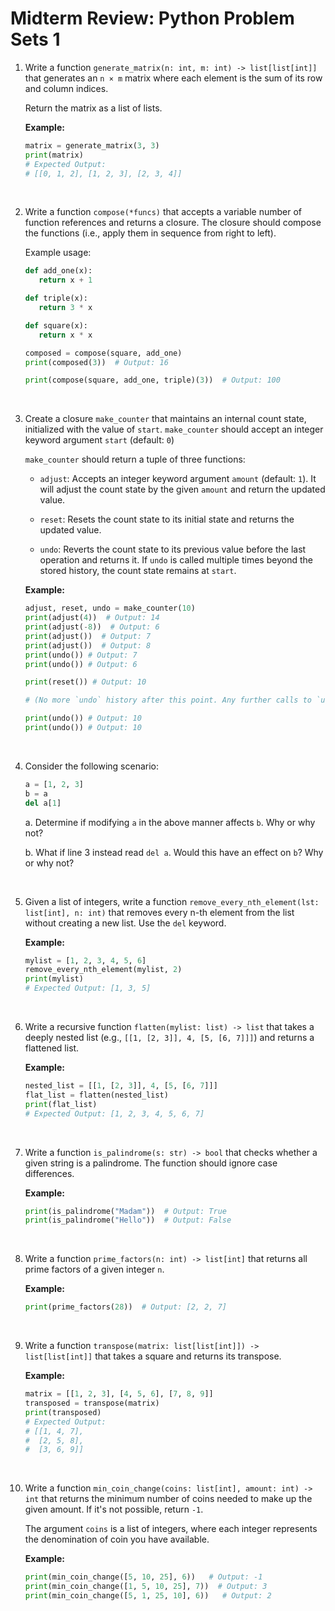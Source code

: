 # Midterm Review: Python Problem Sets 1

1. Write a function `generate_matrix(n: int, m: int) -> list[list[int]]` that generates an `n × m` matrix where each element is the sum of its row and column indices.

   Return the matrix as a list of lists.

   **Example:**

   ```python
   matrix = generate_matrix(3, 3)
   print(matrix)
   # Expected Output:
   # [[0, 1, 2], [1, 2, 3], [2, 3, 4]]
   ```

   &nbsp;

2. Write a function `compose(*funcs)` that accepts a variable number of function references and returns a closure. The closure should compose the functions (i.e., apply them in sequence from right to left).

   Example usage:

   ```python
   def add_one(x):
      return x + 1

   def triple(x):
      return 3 * x

   def square(x):
      return x * x

   composed = compose(square, add_one)
   print(composed(3))  # Output: 16

   print(compose(square, add_one, triple)(3))  # Output: 100
   ```

   &nbsp;

3. Create a closure `make_counter` that maintains an internal count state, initialized with the value of `start`. `make_counter` should accept an integer keyword argument `start` (default: `0`)

   `make_counter` should return a tuple of three functions:

   - `adjust`: Accepts an integer keyword argument `amount` (default: `1`). It will adjust the count state by the given `amount` and return the updated value.

   - `reset`: Resets the count state to its initial state and returns the updated value.

   - `undo`: Reverts the count state to its previous value before the last operation and returns it. If `undo` is called multiple times beyond the stored history, the count state remains at `start`.

   **Example:**

   ```python
   adjust, reset, undo = make_counter(10)
   print(adjust(4))  # Output: 14
   print(adjust(-8))  # Output: 6
   print(adjust())  # Output: 7
   print(adjust())  # Output: 8
   print(undo()) # Output: 7
   print(undo()) # Output: 6

   print(reset()) # Output: 10

   # (No more `undo` history after this point. Any further calls to `undo` should result in the internal count state simply remaining at its original value)

   print(undo()) # Output: 10
   print(undo()) # Output: 10

   ```

   &nbsp;

4. Consider the following scenario:

   ```python
   a = [1, 2, 3]
   b = a
   del a[1]
   ```

   a. Determine if modifying `a` in the above manner affects `b`. Why or why not?

   b. What if line 3 instead read `del a`. Would this have an effect on `b`? Why or why not?

   &nbsp;

5. Given a list of integers, write a function `remove_every_nth_element(lst: list[int], n: int)` that removes every n-th element from the list without creating a new list. Use the `del` keyword.

   **Example:**

   ```python
   mylist = [1, 2, 3, 4, 5, 6]
   remove_every_nth_element(mylist, 2)
   print(mylist)
   # Expected Output: [1, 3, 5]
   ```

   &nbsp;

6. Write a recursive function `flatten(mylist: list) -> list` that takes a deeply nested list (e.g., `[[1, [2, 3]], 4, [5, [6, 7]]]`) and returns a flattened list.

   **Example:**

   ```python
   nested_list = [[1, [2, 3]], 4, [5, [6, 7]]]
   flat_list = flatten(nested_list)
   print(flat_list)
   # Expected Output: [1, 2, 3, 4, 5, 6, 7]
   ```

   &nbsp;

7. Write a function `is_palindrome(s: str) -> bool` that checks whether a given string is a palindrome. The function should ignore case differences.

   **Example:**

   ```python
   print(is_palindrome("Madam"))  # Output: True
   print(is_palindrome("Hello"))  # Output: False
   ```

   &nbsp;

8. Write a function `prime_factors(n: int) -> list[int]` that returns all prime factors of a given integer `n`.

   **Example:**

   ```python
   print(prime_factors(28))  # Output: [2, 2, 7]
   ```

   &nbsp;

9. Write a function `transpose(matrix: list[list[int]]) -> list[list[int]]` that takes a square and returns its transpose.

   **Example:**

   ```python
   matrix = [[1, 2, 3], [4, 5, 6], [7, 8, 9]]
   transposed = transpose(matrix)
   print(transposed)
   # Expected Output:
   # [[1, 4, 7],
   #  [2, 5, 8],
   #  [3, 6, 9]]
   ```

   &nbsp;

10. Write a function `min_coin_change(coins: list[int], amount: int) -> int` that returns the minimum number of coins needed to make up the given amount. If it's not possible, return `-1`.

    The argument `coins` is a list of integers, where each integer represents the denomination of coin you have available.

    **Example:**

    ```python
    print(min_coin_change([5, 10, 25], 6))   # Output: -1
    print(min_coin_change([1, 5, 10, 25], 7))  # Output: 3
    print(min_coin_change([5, 1, 25, 10], 6))   # Output: 2
    ```

    &nbsp;
